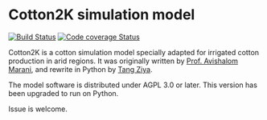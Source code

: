 Cotton2K simulation model
=========================

[![Build Status](https://travis-ci.org/tcztzy/cotton2k.png?branch=master)](https://travis-ci.org/tcztzy/cotton2k)
[![Code coverage Status](https://codecov.io/gh/tcztzy/cotton2k/branch/master/graph/badge.svg)](https://codecov.io/github/tcztzy/cotton2k?branch=master)

Cotton2K is a cotton simulation model specially adapted for irrigated cotton production in arid regions. It was originally written by [Prof. Avishalom Marani][], and rewrite in Python by [Tang Ziya][].

The model software is distributed under AGPL 3.0 or later. This version has been upgraded to run on Python.

Issue is welcome.

[Prof. Avishalom Marani]: https://plantscience.agri.huji.ac.il/avishalom-marani
[Tang Ziya]: https://github.com/tcztzy
